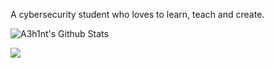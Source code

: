 A cybersecurity student who loves to learn, teach and create.

<!--
**A3h1nt/A3h1nt** is a ✨ _special_ ✨ repository because its `README.md` (this file) appears on your GitHub profile.

Here are some ideas to get you started:

- 🔭 I’m currently working on ...
- 🌱 I’m currently learning ...
- 👯 I’m looking to collaborate on ...
- 🤔 I’m looking for help with ...
- 💬 Ask me about ...
- 📫 How to reach me: ...
- 😄 Pronouns: ...
- ⚡ Fun fact: ...
-->

![A3h1nt's Github Stats](https://github-readme-stats.vercel.app/api?username=a3h1nt&show_icons=true&theme=onedark)

<a href="https://github.com/a3h1nt">
  <img src="https://github-readme-stats.vercel.app/api/top-langs/?username=a3h1nt&show_icons=true&theme=onedark&layout=compact" alt"Most use languages"/>
</a>
<br>

